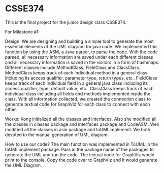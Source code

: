 # CSSE374
This is the final project for the junior design class CSSE374. 

For Milestone #1: 

Design:
	We are designing and building a simple tool to generate the most essential elements of the UML diagram for java code. We implemented this function by using the ASM, a Java parser, to parse the code. With the code parsed, all necessary information are saved under each different classes and all necessary information is saved in the visitors in a form of hashmaps. Different classes include MethodClass, FieldClass and ClassClass. MethodClass keeps track of each individual method in a general class including its access qualifier, parameter type, return types, etc.. FieldClass keeps track of each individual field in a general java class including its access qualifier, type, default value, etc.. ClassClass keeps track of each individual class including all fields and methods implemented inside the class. With all information collected, we created the connection class to generate textual code for GraphViz for each class to connect with each other. 
	
Works:
	Kong initialized all the classes and interfaces. Also she modified all the classes in classes package and interfaces package and CodeASM.
	Wen modified all the classes in asm package and toUMLimplement.
	We both devoted to the manual generation of UML diagram.
	
How to use our code?
	The main function was implemented in ToUML in the toUMLimplement package. Pass in the package name of the packages to generate the UML and run the code. The textual code for GraphViz would print to the console. Copy the code over to GraphViz and it would generate the UML Diagram.
